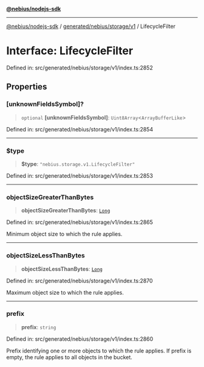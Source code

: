 [**@nebius/nodejs-sdk**](../../../../../README.md)

***

[@nebius/nodejs-sdk](../../../../../README.md) / [generated/nebius/storage/v1](../README.md) / LifecycleFilter

# Interface: LifecycleFilter

Defined in: src/generated/nebius/storage/v1/index.ts:2852

## Properties

### \[unknownFieldsSymbol\]?

> `optional` **\[unknownFieldsSymbol\]**: `Uint8Array`\<`ArrayBufferLike`\>

Defined in: src/generated/nebius/storage/v1/index.ts:2854

***

### $type

> **$type**: `"nebius.storage.v1.LifecycleFilter"`

Defined in: src/generated/nebius/storage/v1/index.ts:2853

***

### objectSizeGreaterThanBytes

> **objectSizeGreaterThanBytes**: [`Long`](../../../../../runtime/protos/core/classes/Long.md)

Defined in: src/generated/nebius/storage/v1/index.ts:2865

Minimum object size to which the rule applies.

***

### objectSizeLessThanBytes

> **objectSizeLessThanBytes**: [`Long`](../../../../../runtime/protos/core/classes/Long.md)

Defined in: src/generated/nebius/storage/v1/index.ts:2870

Maximum object size to which the rule applies.

***

### prefix

> **prefix**: `string`

Defined in: src/generated/nebius/storage/v1/index.ts:2860

Prefix identifying one or more objects to which the rule applies.
 If prefix is empty, the rule applies to all objects in the bucket.

